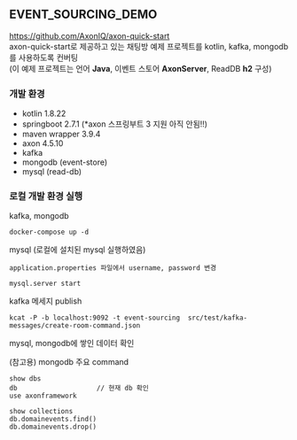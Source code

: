 ## EVENT_SOURCING_DEMO

https://github.com/AxonIQ/axon-quick-start  
axon-quick-start로 제공하고 있는 채팅방 예제 프로젝트를 kotlin, kafka, mongodb를 사용하도록 컨버팅  
(이 예제 프로젝트는 언어 **Java**, 이벤트 스토어 **AxonServer**, ReadDB **h2** 구성)

### 개발 환경
- kotlin 1.8.22
- springboot 2.7.1 (*axon 스프링부트 3 지원 아직 안됨!!)
- maven wrapper 3.9.4
- axon 4.5.10
- kafka
- mongodb (event-store)
- mysql (read-db)

### 로컬 개발 환경 실행
kafka, mongodb
```shell
docker-compose up -d
```

mysql (로컬에 설치된 mysql 실행하였음)
```
application.properties 파일에서 username, password 변경
```
```shell
mysql.server start
```

kafka 메세지 publish
```shell
kcat -P -b localhost:9092 -t event-sourcing  src/test/kafka-messages/create-room-command.json
```

mysql, mongodb에 쌓인 데이터 확인

(참고용) mongodb 주요 command
```
show dbs
db                    // 현재 db 확인
use axonframework

show collections
db.domainevents.find()
db.domainevents.drop()
```



